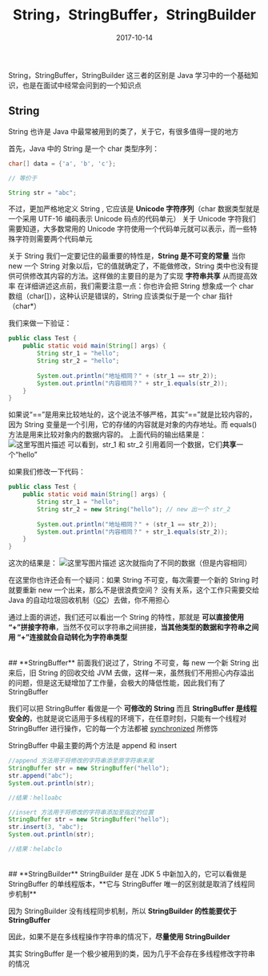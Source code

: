 ﻿---
layout: post
title: 'String，StringBuffer，StringBuilder'
date: 2017-10-14
categories: Java基础
tags: Java String
---
String，StringBuffer，StringBuilder 这三者的区别是 Java 学习中的一个基础知识，也是在面试中经常会问到的一个知识点

## **String**
String 也许是 Java 中最常被用到的类了，关于它，有很多值得一提的地方

首先，Java 中的 String 是一个 char 类型序列：

~~~java
char[] data = {'a', 'b', 'c'};

// 等价于

String str = "abc";
~~~
不过，更加严格地定义 String , 它应该是 **Unicode 字符序列**（char 数据类型就是一个采用 UTF-16 编码表示 Unicode 码点的代码单元）
关于 Unicode 字符我们需要知道，大多数常用的 Unicode 字符使用一个代码单元就可以表示，而一些特殊字符则需要两个代码单元

关于 String 我们一定要记住的最重要的特性是，**String 是不可变的常量**
当你 new 一个 String 对象以后，它的值就确定了，不能做修改，String 类中也没有提供可供修改其内容的方法。这样做的主要目的是为了实现 **字符串共享** 从而提高效率
在详细讲述这点前，我们需要注意一点：你也许会把 String 想象成一个 char 数组（char[]），这种认识是错误的，String 应该类似于是一个 char 指针（char*）

我们来做一下验证：

~~~java
public class Test {
	public static void main(String[] args) {
		String str_1 = "hello";
		String str_2 = "hello";
		
		System.out.println("地址相同？" + (str_1 == str_2));
		System.out.println("内容相同？" + str_1.equals(str_2));
	}
}
~~~
如果说“==”是用来比较地址的，这个说法不够严格，其实“==”就是比较内容的，因为 String 变量是一个引用，它的存储的内容就是对象的内存地址。而 equals() 方法是用来比较对象内的数据内容的。
上面代码的输出结果是：
![这里写图片描述](http://img.blog.csdn.net/20171014165428779?watermark/2/text/aHR0cDovL2Jsb2cuY3Nkbi5uZXQvYmFpZHVfMzIwNDUyMDE=/font/5a6L5L2T/fontsize/400/fill/I0JBQkFCMA==/dissolve/70/gravity/SouthEast)
可以看到，str_1 和 str_2 引用着同一个数据，它们**共享**一个“hello”

如果我们修改一下代码：

~~~java
public class Test {
	public static void main(String[] args) {
		String str_1 = "hello";
		String str_2 = new String("hello"); // new 出一个 str_2
		
		System.out.println("地址相同？" + (str_1 == str_2));
		System.out.println("内容相同？" + str_1.equals(str_2));
	}
}
~~~
这次的结果是：
![这里写图片描述](http://img.blog.csdn.net/20171014165837450?watermark/2/text/aHR0cDovL2Jsb2cuY3Nkbi5uZXQvYmFpZHVfMzIwNDUyMDE=/font/5a6L5L2T/fontsize/400/fill/I0JBQkFCMA==/dissolve/70/gravity/SouthEast)
这次就指向了不同的数据（但是内容相同）

在这里你也许还会有一个疑问：如果 String 不可变，每次需要一个新的 String 时就要重新 new 一个出来，那么不是很浪费空间？
没有关系，这个工作只需要交给 Java 的自动垃圾回收机制（[GC](http://blog.csdn.net/baidu_32045201/article/details/77804085)）去做，你不用担心

通过上面的讲述，我们还可以看出一个 String 的特性，那就是 **可以直接使用 “+”拼接字符串**，当然不仅可以字符串之间拼接，**当其他类型的数据和字符串之间用 “+”连接就会自动转化为字符串类型**



<br>
## **StringBuffer**
前面我们说过了，String 不可变，每 new 一个新 String 出来后，旧 String 的回收交给 JVM 去做，这样一来，虽然我们不用担心内存溢出的问题，但是这无疑增加了工作量，会极大的降低性能，因此我们有了 StringBuffer

我们可以把 StringBuffer 看做是一个 **可修改的 String**
而且 **StringBuffer 是线程安全的**，也就是说它适用于多线程的环境下，在任意时刻，只能有一个线程对 StringBuffer 进行操作，它的每一个方法都被 [synchronized](http://blog.csdn.net/baidu_32045201/article/details/77434996) 所修饰

StringBuffer 中最主要的两个方法是 append 和 insert
~~~java
//append 方法用于将修改的字符串添至原字符串末尾
StringBuffer str = new StringBuffer("hello");
str.append("abc");
System.out.println(str);

//结果：helloabc
~~~

~~~java
//insert 方法用于将修改的字符串添加至指定的位置
StringBuffer str = new StringBuffer("hello");
str.insert(3, "abc");
System.out.println(str);

//结果：helabclo
~~~


<br>
## **StringBuilder**
StringBuilder 是在 JDK 5 中新加入的，它可以看做是 StringBuffer 的单线程版本，**它与 StringBuffer 唯一的区别就是取消了线程同步机制**

因为 StringBuilder 没有线程同步机制，所以 **StringBuilder 的性能要优于 StringBuffer**

因此，如果不是在多线程操作字符串的情况下，**尽量使用 StringBuilder**

其实 StringBuffer 是一个极少被用到的类，因为几乎不会存在多线程修改字符串的情况



